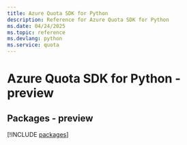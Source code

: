 ```yaml
---
title: Azure Quota SDK for Python
description: Reference for Azure Quota SDK for Python
ms.date: 04/24/2025
ms.topic: reference
ms.devlang: python
ms.service: quota
---
```

# Azure Quota SDK for Python - preview
## Packages - preview
[!INCLUDE [packages](quota-index.md)]